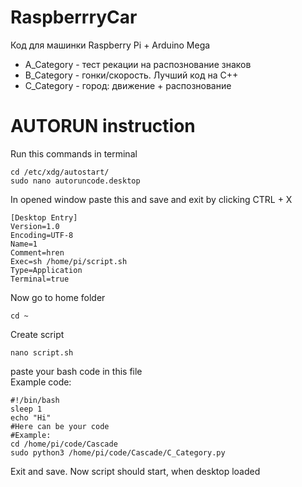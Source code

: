 # RaspberrryCar
Код для машинки Raspberry Pi + Arduino Mega
- A_Category - тест рекации на распознование знаков
- B_Category - гонки/скорость. Лучший код на C++
- C_Category - город: движение + распознование 


# AUTORUN instruction
Run this commands in terminal
```
cd /etc/xdg/autostart/ 
sudo nano autoruncode.desktop 
```
In opened window paste this and save and exit by clicking CTRL + X
```
[Desktop Entry] 
Version=1.0 
Encoding=UTF-8 
Name=1 
Comment=hren 
Exec=sh /home/pi/script.sh
Type=Application
Terminal=true
```
Now go to home folder
```
cd ~
```
Create script
```
nano script.sh
```
paste your bash code in this file <br/>
Example code:
```
#!/bin/bash
sleep 1
echo "Hi"
#Here can be your code
#Example:
cd /home/pi/code/Cascade
sudo python3 /home/pi/code/Cascade/C_Category.py
```
Exit and save. Now script should start, when desktop loaded
